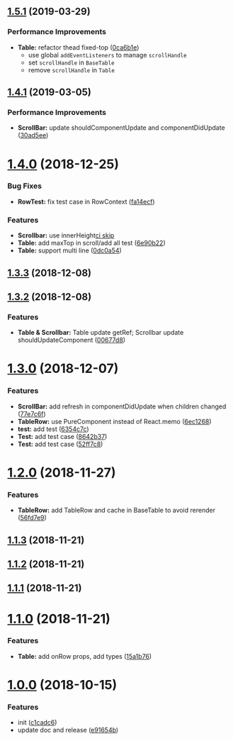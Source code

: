 ## [1.5.1](https://github.com/zWingz/react-table/compare/v1.4.1...v1.5.1) (2019-03-29)

### Performance Improvements

- **Table:** refactor thead fixed-top ([0ca6b1e](https://github.com/zWingz/react-table/commit/0ca6b1e))
  - use global `addEventListeners` to manage `scrollHandle`
  - set `scrollHandle` in `BaseTable`
  - remove `scrollHandle` in `Table`

## [1.4.1](https://github.com/zWingz/react-table/compare/v1.4.0...v1.4.1) (2019-03-05)

### Performance Improvements

- **ScrollBar:** update shouldComponentUpdate and componentDidUpdate ([30ad5ee](https://github.com/zWingz/react-table/commit/30ad5ee))

# [1.4.0](https://github.com/zWingz/react-table/compare/v1.3.3...v1.4.0) (2018-12-25)

### Bug Fixes

- **RowTest:** fix test case in RowContext ([fa14ecf](https://github.com/zWingz/react-table/commit/fa14ecf))

### Features

- **Scrollbar:** use innerHeight[ci skip](<[820428e](https://github.com/zWingz/react-table/commit/820428e)>)
- **Table:** add maxTop in scroll/add all test ([6e90b22](https://github.com/zWingz/react-table/commit/6e90b22))
- **Table:** support multi line ([0dc0a54](https://github.com/zWingz/react-table/commit/0dc0a54))

## [1.3.3](https://github.com/zWingz/react-table/compare/v1.3.2...v1.3.3) (2018-12-08)

## [1.3.2](https://github.com/zWingz/react-table/compare/1.3.0...v1.3.2) (2018-12-08)

### Features

- **Table & Scrollbar:** Table update getRef; Scrollbar update shouldUpdateComponent ([00677d8](https://github.com/zWingz/react-table/commit/00677d8))

# [1.3.0](https://github.com/zWingz/react-table/compare/v1.2.0...1.3.0) (2018-12-07)

### Features

- **ScrollBar:** add refresh in componentDidUpdate when children changed ([77e7c6f](https://github.com/zWingz/react-table/commit/77e7c6f))
- **TableRow:** use PureComponent instead of React.memo ([6ec1268](https://github.com/zWingz/react-table/commit/6ec1268))
- **test:** add test ([6354c7c](https://github.com/zWingz/react-table/commit/6354c7c))
- **Test:** add test case ([8642b37](https://github.com/zWingz/react-table/commit/8642b37))
- **Test:** add test case ([52ff7c8](https://github.com/zWingz/react-table/commit/52ff7c8))

# [1.2.0](https://github.com/zWingz/react-table/compare/1.2.0...v1.2.0) (2018-11-27)

### Features

- **TableRow:** add TableRow and cache in BaseTable to avoid rerender ([56fd7e9](https://github.com/zWingz/react-table/commit/56fd7e9))

## [1.1.3](https://github.com/zWingz/react-table/compare/1.1.3...v1.1.3) (2018-11-21)

## [1.1.2](https://github.com/zWingz/react-table/compare/v1.1.1...v1.1.2) (2018-11-21)

## [1.1.1](https://github.com/zWingz/react-table/compare/1.1.0...v1.1.1) (2018-11-21)

# [1.1.0](https://github.com/zWingz/react-table/compare/1.0.0...1.1.0) (2018-11-21)

### Features

- **Table:** add onRow props, add types ([15a1b76](https://github.com/zWingz/react-table/commit/15a1b76))

# [1.0.0](https://github.com/zWingz/react-table/compare/c1cadc6...1.0.0) (2018-10-15)

### Features

- init ([c1cadc6](https://github.com/zWingz/react-table/commit/c1cadc6))
- update doc and release ([e91654b](https://github.com/zWingz/react-table/commit/e91654b))
